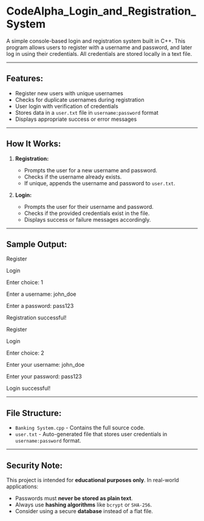 # CodeAlpha_Login_and_Registration_System

A simple console-based login and registration system built in C++. This program allows users to register with a username and password, and later log in using their credentials. All credentials are stored locally in a text file.

---

##  Features:

-  Register new users with unique usernames
-  Checks for duplicate usernames during registration
-  User login with verification of credentials
-  Stores data in a `user.txt` file in `username:password` format
-  Displays appropriate success or error messages

---

##  How It Works:

1. **Registration:**
   - Prompts the user for a new username and password.
   - Checks if the username already exists.
   - If unique, appends the username and password to `user.txt`.

2. **Login:**
   - Prompts the user for their username and password.
   - Checks if the provided credentials exist in the file.
   - Displays success or failure messages accordingly.

---

##  Sample Output:

Register

Login

Enter choice: 1

Enter a username: john_doe

Enter a password: pass123

Registration successful!

Register

Login

Enter choice: 2

Enter your username: john_doe

Enter your password: pass123

Login successful!


---

##  File Structure:

- `Banking System.cpp` - Contains the full source code.
- `user.txt` - Auto-generated file that stores user credentials in `username:password` format.

---

##  Security Note:

This project is intended for **educational purposes only**. In real-world applications:
- Passwords must **never be stored as plain text**.
- Always use **hashing algorithms** like `bcrypt` or `SHA-256`.
- Consider using a secure **database** instead of a flat file.

